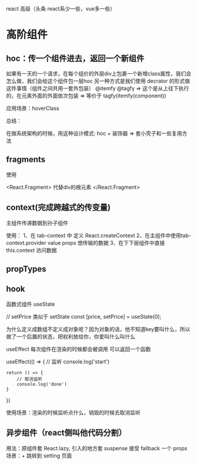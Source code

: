 react 高级（头条 react系少一些，vue多一些）


# 高阶组件

## hoc：传一个组件进去，返回一个新组件

如果有一天的一个请求，在每个组价的外层div上包裹一个新增class属性，我们会怎么做，我们会给这个组件包一层hoc
另一种方式是我们使用 decrator 的形式做这件事情（组件之间共用一套外包装）
@itemfy @tagfy => 这个是从上往下执行的，在元素外面的外面依次包装
=> 等价于 tagfy(itemfy(component))

应用场景：hoverClass

总结：

在做系统架构的时候，用这种设计模式: hoc + 装饰器 => 套小壳子和一些复用方法

## fragments

使用

<React.Fragment>
代替div的根元素
</React.Fragment>


## context(完成跨越式的传变量)

主组件传递数据到孙子组件

使用：
1、在 tab-context 中 定义 React.createContext
2、在主组件中使用tab-context.provider value props 想传输的数据
3、在下下层组件中直接this.context 访问数据

## propTypes

## hook

函数式组件
useState

// setPrice 类似于 setState
const [price, setPrice] = useState(0);

为什么定义成数组不定义成对象呢？因为对象的话，他不知道key要叫什么，所以做了一个后置的状态，把权利放给你，你爱叫什么叫什么


useEffect 每次组件在渲染的时候都会被调用
可以返回一个函数

useEffect(() => {
    // 监听
    console.log('start')

    return () => {
        // 取消监听
        console.log('done')
    }
})


使用场景：渲染的时候监听点什么，销毁的时候去取消监听
## 异步组件（react侧叫他代码分割）

用法：原组件套 React.lazy, 引入的地方套 suspense 接受 fallback 一个 props
场景：+ 跳转到 setting 页面
